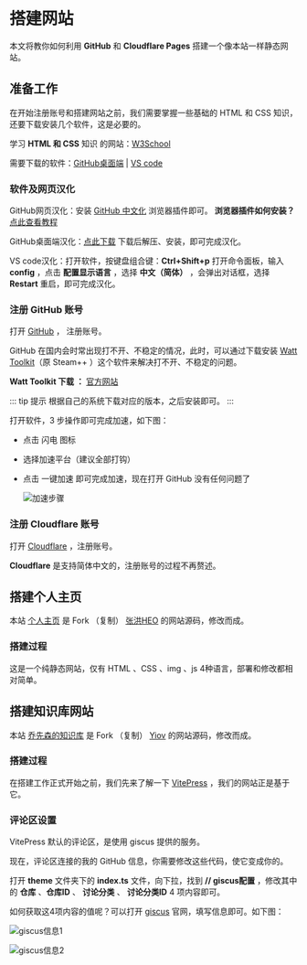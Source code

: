# 搭建网站

本文将教你如何利用 **GitHub** 和 **Cloudflare Pages** 搭建一个像本站一样静态网站。

## 准备工作

在开始注册账号和搭建网站之前，我们需要掌握一些基础的 HTML 和 CSS 知识，还要下载安装几个软件，这是必要的。

学习 **HTML 和 CSS** 知识 的网站：[W3School](https://www.w3school.com.cn/h.asp)

需要下载的软件：[GitHub桌面端](https://github.com/apps/desktop) | [VS code](https://code.visualstudio.com/)

### 软件及网页汉化

GitHub网页汉化：安装 [GitHub 中文化](https://greasyfork.org/zh-CN/scripts/435208-github-%E4%B8%AD%E6%96%87%E5%8C%96%E6%8F%92%E4%BB%B6) 浏览器插件即可。 **浏览器插件如何安装？** [点此查看教程](https://docs.qxiansen.online/%E7%99%BD%E5%AB%96%E6%8C%87%E5%8D%97/%E6%B5%8F%E8%A7%88%E5%99%A8%E6%89%A9%E5%B1%95%E7%A8%8B%E5%BA%8F.html)

GitHub桌面端汉化：[点此下载](https://#) 下载后解压、安装，即可完成汉化。

VS code汉化：打开软件，按键盘组合键：**Ctrl+Shift+p** 打开命令面板，输入 **config**  ，点击 **配置显示语言** ，选择 **中文（简体）** ，会弹出对话框，选择 **Restart** 重启，即可完成汉化。

### 注册 GitHub 账号

打开 [GitHub](https://github.com/) ， 注册账号。

GitHub 在国内会时常出现打不开、不稳定的情况，此时，可以通过下载安装 [Watt Toolkit](https://steampp.net/)（原 Steam++ ）这个软件来解决打不开、不稳定的问题。

**Watt Toolkit 下载 ：**  [官方网站](https://steampp.net/download) 

::: tip 提示
根据自己的系统下载对应的版本，之后安装即可。
:::

打开软件，3 步操作即可完成加速，如下图：

- 点击 闪电 图标
- 选择加速平台（建议全部打钩）
- 点击 一键加速 即可完成加速，现在打开 GitHub 没有任何问题了

   ![加速步骤](https://img.qxiansen.online/file/AgACAgUAAyEGAASG4H8TAAMYZ3_RyF-Gb18OVc2yECBPU_jMrwkAAsTHMRvMgvhXQBp9Xf4FrsQBAAMCAAN5AAM2BA.png)

### 注册 Cloudflare 账号

打开 [Cloudflare](https://www.cloudflare-cn.com/) ，注册账号。

**Cloudflare** 是支持简体中文的，注册账号的过程不再赘述。

## 搭建个人主页

本站 [个人主页](https://www.qxiansen.online/) 是 Fork （复制） [张洪HEO](https://github.com/zhheo/HeoWeb) 的网站源码，修改而成。

### 搭建过程

这是一个纯静态网站，仅有 HTML 、CSS 、img 、js 4种语言，部署和修改都相对简单。

## 搭建知识库网站

本站 [乔先森的知识库](https://docs.qxiansen.online/) 是 Fork （复制） [Yiov](https://github.com/Yiov/vitepress-doc) 的网站源码，修改而成。

### 搭建过程

在搭建工作正式开始之前，我们先来了解一下 [VitePress](https://vitepress.dev/zh/) ，我们的网站正是基于它。


### 评论区设置

VitePress 默认的评论区，是使用 giscus 提供的服务。

现在，评论区连接的我的 GitHub 信息，你需要修改这些代码，使它变成你的。

打开 **theme** 文件夹下的 **index.ts** 文件，向下拉，找到 **// giscus配置** ，修改其中的 **仓库** 、**仓库ID** 、 **讨论分类** 、 **讨论分类ID** 4 项内容即可。

如何获取这4项内容的值呢？可以打开 [giscus](https://giscus.app/zh-CN) 官网，填写信息即可。如下图：

![giscus信息1](https://img.qxiansen.online/file/AgACAgUAAyEGAASG4H8TAAMkZ4El1boHiMMPMlJwuji-OFYtnG8AAgLBMRv3vQlU1GXkH7nY8RsBAAMCAAN5AAM2BA.jpg)

![giscus信息2](https://img.qxiansen.online/file/AgACAgUAAyEGAASG4H8TAAMlZ4El_Pjx3b7rmuh7xnzEF_I55zkAAgPBMRv3vQlUYXZ3nO-Tp7kBAAMCAAN5AAM2BA.jpg)

